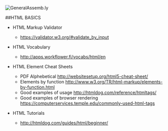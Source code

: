 ![GeneralAssemb.ly](https://github.com/generalassembly/ga-ruby-on-rails-for-devs/raw/master/images/ga.png "GeneralAssemb.ly")

##HTML BASICS

* HTML Markup Validator
  * https://validator.w3.org/#validate_by_input

* HTML Vocabulary
  * http://apps.workflower.fi/vocabs/html/en

* HTML Element Cheat Sheets
  * PDF Alphebetical http://websitesetup.org/html5-cheat-sheet/
  * Elements by function http://www.w3.org/TR/html-markup/elements-by-function.html
  * Good examples of usage http://htmldog.com/reference/htmltags/
  * Good examples of browser rendering https://computerservices.temple.edu/commonly-used-html-tags

* HTML Tutorials
  * http://htmldog.com/guides/html/beginner/